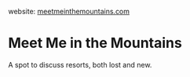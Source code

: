 
website: <a href="http://meetmeinthemountains.com">meetmeinthemountains.com</a>

# Meet Me in the Mountains

A spot to discuss resorts, both lost and new.